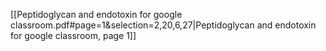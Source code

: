 [[Peptidoglycan and endotoxin for google classroom.pdf#page=1&selection=2,20,6,27|Peptidoglycan and endotoxin for google classroom, page 1]]
